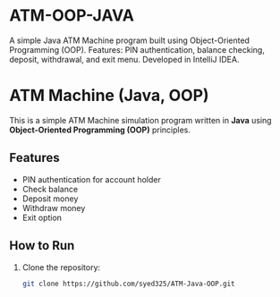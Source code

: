 # ATM-OOP-JAVA
A simple Java ATM Machine program built using Object-Oriented Programming (OOP). Features: PIN authentication, balance checking, deposit, withdrawal, and exit menu. Developed in IntelliJ IDEA.

# ATM Machine (Java, OOP)

This is a simple ATM Machine simulation program written in **Java** using **Object-Oriented Programming (OOP)** principles.

## Features
- PIN authentication for account holder
- Check balance
- Deposit money
- Withdraw money
- Exit option

## How to Run
1. Clone the repository:
   ```bash
   git clone https://github.com/syed325/ATM-Java-OOP.git
